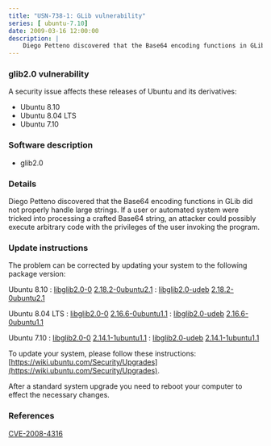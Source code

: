 ```yaml
---
title: "USN-738-1: GLib vulnerability"
series: [ ubuntu-7.10]
date: 2009-03-16 12:00:00
description: |
    Diego Petteno discovered that the Base64 encoding functions in GLib did not properly handle large strings. If a user or automated system were tricked into processing a crafted Base64 string, an attacker could possibly execute arbitrary code with the privileges of the user invoking the program. 
--- 
```

 
### glib2.0 vulnerability

A security issue affects these releases of Ubuntu and its derivatives:

* Ubuntu 8.10
* Ubuntu 8.04 LTS
* Ubuntu 7.10

### Software description

* glib2.0 

### Details

Diego Petteno discovered that the Base64 encoding functions in GLib did not properly handle large strings. If a user or automated system were tricked into processing a crafted Base64 string, an attacker could possibly execute arbitrary code with the privileges of the user invoking the program. 

### Update instructions

The problem can be corrected by updating your system to the following package version:

Ubuntu 8.10
 : [libglib2.0-0](https://launchpad.net/ubuntu/+source/glib2.0) <span> [2.18.2-0ubuntu2.1](https://launchpad.net/ubuntu/+source/glib2.0/2.18.2-0ubuntu2.1) </span> 
 : [libglib2.0-udeb](https://launchpad.net/ubuntu/+source/glib2.0) <span> [2.18.2-0ubuntu2.1](https://launchpad.net/ubuntu/+source/glib2.0/2.18.2-0ubuntu2.1) </span> 

Ubuntu 8.04 LTS
 : [libglib2.0-0](https://launchpad.net/ubuntu/+source/glib2.0) <span> [2.16.6-0ubuntu1.1](https://launchpad.net/ubuntu/+source/glib2.0/2.16.6-0ubuntu1.1) </span> 
 : [libglib2.0-udeb](https://launchpad.net/ubuntu/+source/glib2.0) <span> [2.16.6-0ubuntu1.1](https://launchpad.net/ubuntu/+source/glib2.0/2.16.6-0ubuntu1.1) </span> 

Ubuntu 7.10
 : [libglib2.0-0](https://launchpad.net/ubuntu/+source/glib2.0) <span> [2.14.1-1ubuntu1.1](https://launchpad.net/ubuntu/+source/glib2.0/2.14.1-1ubuntu1.1) </span> 
 : [libglib2.0-udeb](https://launchpad.net/ubuntu/+source/glib2.0) <span> [2.14.1-1ubuntu1.1](https://launchpad.net/ubuntu/+source/glib2.0/2.14.1-1ubuntu1.1) </span> 

To update your system, please follow these instructions: [https://wiki.ubuntu.com/Security/Upgrades](https://wiki.ubuntu.com/Security/Upgrades).

After a standard system upgrade you need to reboot your computer to effect the necessary changes. 

### References

 [CVE-2008-4316](http://people.ubuntu.com/~ubuntu-security/cve/CVE-2008-4316)
 
